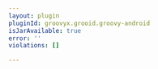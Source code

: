```yaml
---
layout: plugin
pluginId: groovyx.grooid.groovy-android
isJarAvailable: true
error: ''
violations: []

---
```

